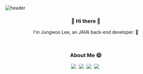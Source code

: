 ![header](https://capsule-render.vercel.app/api?type=rect&color=gradient&height=170&section=header&text=JungwooLee&fontSize=80&animation=fadeIn)

<h3 align="center"> 👋 Hi there 👋 </h3>
<p align="center">
I'm Jungwoo Lee, an JAVA back-end developer. 🌱 <br>

</p>

<br>
<h3 align="center">  About Me 😄  </h3>
<p align="center">
  <a href="https://velog.io/@jwoo5264"><img src="https://img.shields.io/badge/Tech%20Blog-11B48A?style=flat-square&logo=Vimeo&logoColor=white&link=https://velog.io/@jwoo5264"/></a>&nbsp
  <a href="https://www.instagram.com/jwoo.ooo/"><img src="https://img.shields.io/badge/Instagram-E4405F?style=flat-square&logo=Instagram&logoColor=white&link=https://www.instagram.com/jwoo.ooo/"/></a>&nbsp
  <a href="mailto:jwoo5264@gmail.com"><img src="https://img.shields.io/badge/Gmail-d14836?style=flat-square&logo=Gmail&logoColor=white&link=jwoo5264@gmail.com"/></a>&nbsp
  <a href="https://www.notion.so/adf45d63e37d40babfd533f9cf6f14b7"><img src="https://img.shields.io/badge/Portfilo-#000000?style=flat-square&logo=notion&logoColor=white&link=https://www.notion.so/adf45d63e37d40babfd533f9cf6f14b7"/></a>&nbsp
	
</p>
<br>

<!--
**IceEspresso/IceEspresso** is a ✨ _special_ ✨ repository because its `README.md` (this file) appears on your GitHub profile.

Here are some ideas to get you started:
✨
- 🔭 I’m currently working on ...
- 🌱 I’m currently learning ...
- 👯 I’m looking to collaborate on ...
- 🤔 I’m looking for help with ...
- 💬 Ask me about ...
- 📫 How to reach me: ...
- 😄 Pronouns: ...
- ⚡ Fun fact: ...

https://shields.io/
https://simpleicons.org 
https://github.com/kyechan99/capsule-render

#뱃지
https://simpleicons.org/?q=vue
-->
